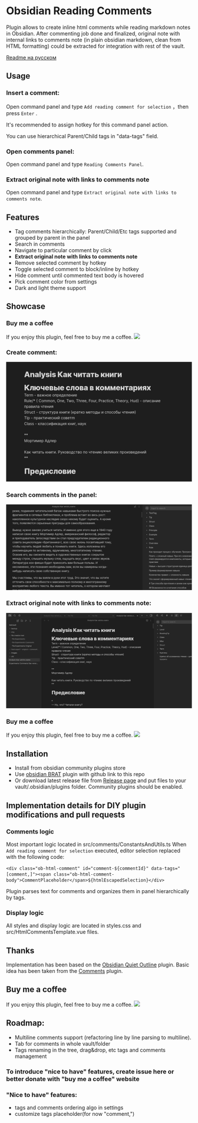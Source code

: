 # Obsidian Reading Comments
Plugin allows to create inline html comments while reading markdown notes in Obsidian. After commenting job done and finalized, original note with internal links to comments note (in plain obsidian markdown, clean from HTML formatting) could be extracted for integration with rest of the vault.

[Readme на русском](https://github.com/BumbrT/obsidian-reading-comments/blob/master/README-RU.md)

## Usage
### Insert a comment:
Open command panel and type `Add reading comment for selection` ，then press `Enter` .

It's recommended to assign hotkey for this command panel action.

You can use hierarchical Parent/Child tags in "data-tags" field.

### Open comments panel:
Open command panel and type `Reading Comments Panel`.

### Extract original note with links to comments note
Open command panel and type `Extract original note with links to comments note`.

## Features
- Tag comments hierarchically: Parent/Child/Etc tags supported and grouped by parent in the panel
- Search in comments
- Navigate to particular comment by click
- **Extract original note with links to comments note**
- Remove selected comment by hotkey
- Toggle selected comment to block/inline by hotkey
- Hide comment until commented text body is hovered
- Pick comment color from settings
- Dark and light theme support

## Showcase
### Buy me a coffee
If you enjoy this plugin, feel free to buy me a coffee.
<a href="https://www.buymeacoffee.com/bumbrtg"><img src="https://img.buymeacoffee.com/button-api/?text=Buy me a coffee&emoji=&slug=thtree&button_colour=40DCA5&font_colour=ffffff&font_family=Cookie&outline_colour=000000&coffee_colour=FFDD00" /></a>

### Create comment:

![Create comment](https://raw.githubusercontent.com/BumbrT/obsidian-reading-comments/master/resources/create-comment-ru.gif)

### Search comments in the panel:

![Search comments](https://raw.githubusercontent.com/BumbrT/obsidian-reading-comments/master/resources/navigate-comment-ru.gif)

### Extract original note with links to comments note:

![Extract original note](https://raw.githubusercontent.com/BumbrT/obsidian-reading-comments/master/resources/extract-original-ru.gif)

### Buy me a coffee
If you enjoy this plugin, feel free to buy me a coffee.
<a href="https://www.buymeacoffee.com/bumbrtg"><img src="https://img.buymeacoffee.com/button-api/?text=Buy me a coffee&emoji=&slug=thtree&button_colour=40DCA5&font_colour=ffffff&font_family=Cookie&outline_colour=000000&coffee_colour=FFDD00" /></a>

## Installation
- Install from obsidian community plugins store
- Use [obsidian BRAT](https://github.com/TfTHacker/obsidian42-brat) plugin with github link to this repo
- Or download latest release file from [Release page](https://github.com/BumbrT/obsidian-reading-comments/releases) and put files to your vault/.obsidian/plugins folder. Community plugins should be enabled.

## Implementation details for DIY plugin modifications and pull requests
### Comments logic
Most important logic located in src/comments/ConstantsAndUtils.ts
 When `Add reading comment for selection` executed, editor selection replaced with the following code:
```
<div class="ob-html-comment" id="comment-${commentId}" data-tags="[comment,]"><span class="ob-html-comment-body">CommentPlaceholder</span>${htmlEscapedSelection}</div>
```
Plugin parses text for comments and organizes them in panel hierarchically by tags.

### Display logic
All styles and display logic are located in styles.css and src/HtmlCommentsTemplate.vue files.


## Thanks
Implementation has been based on the [Obsidian Quiet Outline](https://github.com/guopenghui/obsidian-quiet-outline) plugin.
Basic idea has been taken from the [Comments](https://github.com/Darakah/obsidian-comments-plugin) plugin.

## Buy me a coffee
If you enjoy this plugin, feel free to buy me a coffee.
<a href="https://www.buymeacoffee.com/bumbrtg"><img src="https://img.buymeacoffee.com/button-api/?text=Buy me a coffee&emoji=&slug=thtree&button_colour=40DCA5&font_colour=ffffff&font_family=Cookie&outline_colour=000000&coffee_colour=FFDD00" /></a>


## Roadmap:
- Multiline comments support (refactoring line by line parsing to multiline).
- Tab for comments in whole vault/folder
- Tags renaming in the tree, drag&drop, etc tags and comments management

### To introduce "nice to have" features, create issue here or better donate with "buy me a coffee" website
### "Nice to have" features:
- tags and comments ordering algo in settings
- customize tags placeholder(for now "comment,")




